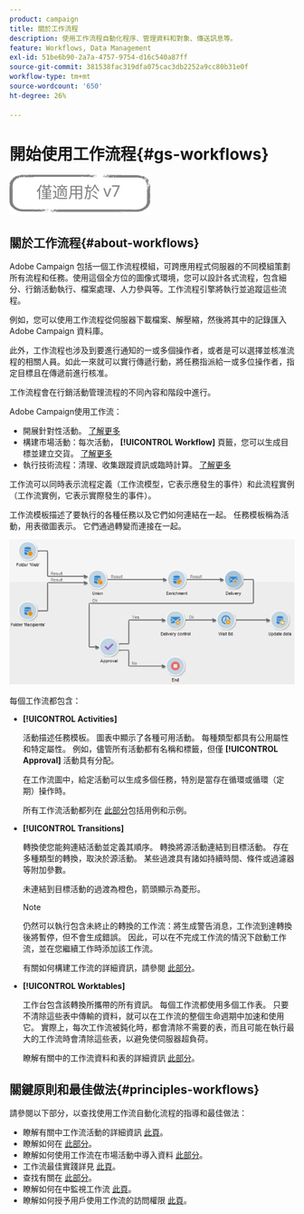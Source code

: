 ```yaml
---
product: campaign
title: 關於工作流程
description: 使用工作流程自動化程序、管理資料和對象、傳送訊息等。
feature: Workflows, Data Management
exl-id: 51be6b90-2a7a-4757-9754-d16c540a87ff
source-git-commit: 381538fac319dfa075cac3db2252a9cc80b31e0f
workflow-type: tm+mt
source-wordcount: '650'
ht-degree: 26%

---
```


# 開始使用工作流程{#gs-workflows}

![](../../assets/v7-only.svg)

## 關於工作流程{#about-workflows}

Adobe Campaign 包括一個工作流程模組，可跨應用程式伺服器的不同模組策劃所有流程和任務。使用這個全方位的圖像式環境，您可以設計各式流程，包含細分、行銷活動執行、檔案處理、人力參與等。工作流程引擎將執行並追蹤這些流程。

例如，您可以使用工作流程從伺服器下載檔案、解壓縮，然後將其中的記錄匯入 Adobe Campaign 資料庫。

此外，工作流程也涉及到要進行通知的一或多個操作者，或者是可以選擇並核准流程的相關人員。如此一來就可以實行傳遞行動，將任務指派給一或多位操作者，指定目標且在傳遞前進行核准。

工作流程會在行銷活動管理流程的不同內容和階段中進行。

Adobe Campaign使用工作流：

* 開展針對性活動。 [了解更多](building-a-workflow.md#implementation-steps-)
* 構建市場活動：每次活動， **[!UICONTROL Workflow]** 頁籤，您可以生成目標並建立交貨。 [了解更多](building-a-workflow.md#campaign-workflows)
* 執行技術流程：清理、收集跟蹤資訊或臨時計算。 [了解更多](building-a-workflow.md#technical-workflows)

工作流可以同時表示流程定義（工作流模型，它表示應發生的事件）和此流程實例（工作流實例，它表示實際發生的事件）。

工作流模板描述了要執行的各種任務以及它們如何連結在一起。 任務模板稱為活動，用表徵圖表示。 它們通過轉變而連接在一起。

![](assets/example1.png)

每個工作流都包含：

* **[!UICONTROL Activities]**

   活動描述任務模板。 圖表中顯示了各種可用活動。 每種類型都具有公用屬性和特定屬性。 例如，儘管所有活動都有名稱和標籤，但僅 **[!UICONTROL Approval]** 活動具有分配。

   在工作流圖中，給定活動可以生成多個任務，特別是當存在循環或循環（定期）操作時。

   所有工作流活動都列在 [此部分](about-activities.md)包括用例和示例。

* **[!UICONTROL Transitions]**

   轉換使您能夠連結活動並定義其順序。 轉換將源活動連結到目標活動。 存在多種類型的轉換，取決於源活動。 某些過渡具有諸如持續時間、條件或過濾器等附加參數。

   未連結到目標活動的過渡為橙色，箭頭顯示為菱形。

   >[!NOTE]
   >
   >仍然可以執行包含未終止的轉換的工作流：將生成警告消息，工作流到達轉換後將暫停，但不會生成錯誤。 因此，可以在不完成工作流的情況下啟動工作流，並在您繼續工作時添加該工作流。

   有關如何構建工作流的詳細資訊，請參閱 [此部分](building-a-workflow.md)。

* **[!UICONTROL Worktables]**

   工作台包含該轉換所攜帶的所有資訊。 每個工作流都使用多個工作表。 只要不清除這些表中傳輸的資料，就可以在工作流的整個生命週期中加速和使用它。 實際上，每次工作流被鈍化時，都會清除不需要的表，而且可能在執行最大的工作流時會清除這些表，以避免使伺服器超負荷。

   瞭解有關中的工作流資料和表的詳細資訊 [此部分](how-to-use-workflow-data.md)。

## 關鍵原則和最佳做法{#principles-workflows}

請參閱以下部分，以查找使用工作流自動化流程的指導和最佳做法：

* 瞭解有關中工作流活動的詳細資訊 [此頁](how-to-use-workflow-data.md)。
* 瞭解如何在 [此部分](building-a-workflow.md)。
* 瞭解如何使用工作流在市場活動中導入資料 [此部分](../../platform/using/import-export-workflows.md)。
* 工作流最佳實踐詳見 [此頁](workflow-best-practices.md)。
* 查找有關在 [此部分](starting-a-workflow.md)。
* 瞭解如何在中監視工作流 [此頁](monitoring-workflow-execution.md)。
* 瞭解如何授予用戶使用工作流的訪問權限 [此頁](managing-rights.md)。
